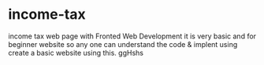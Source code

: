 # income-tax
income tax web page with Fronted Web Development
 it is very basic and for beginner website so any one can understand the code & implent using create a basic website using this.
ggHshs
